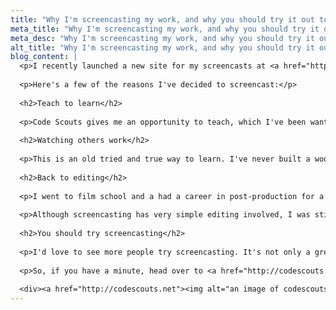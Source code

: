 ```yaml
---
title: "Why I'm screencasting my work, and why you should try it out too"
meta_title: "Why I'm screencasting my work, and why you should try it out too"
meta_desc: "Why I'm screencasting my work, and why you should try it out too"
alt_title: "Why I'm screencasting my work, and why you should try it out too"
blog_content: |
  <p>I recently launched a new site for my screencasts at <a href="http://codescouts.net">codescouts.net</a>. I decided to screencast for a few different reasons, and I&nbsp;hope others start to do the same more often.</p>
  
  <p>Here's a few of the reasons I've decided to screencast:</p>
  
  <h2>Teach to learn</h2>
  
  <p>Code Scouts gives me an opportunity to teach, which I've been wanting to do for a while. There's no better way to learn something&nbsp;than to be able to teach it to others. When I first started learning web development I remember the fog of the unknown being very&nbsp;thick. There's so many acronyms, and technologies, and people saying that there were 'right' ways to do things. It could be a bit confusing. So, this first screencast is simply a way to break from that noise and shows the basic to a beginner. I'm enjoying the process, although I'm still trying to get used to the sound of my own voice.</p>
  
  <h2>Watching others work</h2>
  
  <p>This is an old tried and true way to learn. I've never built a wood hutch, but I've certainly watched episodes of This Old&nbsp;House. The same can be said for the 100's of hours of cooking shows I watched. I've long been a consumer of watching others code. No&nbsp;two people ever code exactly the same way, and there's a lot to be picked up on in the subtleties of others peoples workflow.</p>
  
  <h2>Back to editing</h2>
  
  <p>I went to film school and a had a career in post-production for a while. I used to spend HOURS in editing booths. Late nights alone&nbsp;with just myself, the monitors and a bunch of footage. I loved it. A lot like coding, it's really easy to lose hours working on an&nbsp;<span style="line-height: 1.3em;">editing project. I didn't realize how much I missed it. If you're a developer who's never cut footage before, I think you should&nbsp;</span>give it a shot.&nbsp;</p>
  
  <p>Although screencasting has very simple editing involved, I was still excited just to get back to some software that felt like an old&nbsp;<span style="line-height: 1.3em;">friend. Of course, the software has evolved over time, so it took me a few minutes to get familiar with the new parts, but the&nbsp;</span>underlying process is the same as it ever was. Like riding a bike.</p>
  
  <h2>You should try screencasting</h2>
  
  <p>I'd love to see more people try screencasting. It's not only a great way to learn, but you'll likely help others out as well. The more&nbsp;we share, and learn our each other developers workflows, the better we'll be.</p>
  
  <p>So, if you have a minute, head over to <a href="http://codescouts.net">codescouts.net</a> and watch me work. You can compare/contrast against your own workflow, watch me make mistakes and correct them. You may even learn a thing or two, I certainly do whenever I watch someone else work. I've got the intro video up and plan on releasing more in the coming weeks.</p>
  
  <div><a href="http://codescouts.net"><img alt="an image of codescouts.net" src="http://matt-steele.com/images/uploads/work-images/codescouts_mockup.png" /></a></div>
---
```

